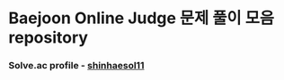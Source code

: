 # Baejoon Online Judge 문제 풀이 모음 repository

### Solve.ac profile - <a href="https://solved.ac/profile/shinhaesol11" target="_blank">shinhaesol11</a>
